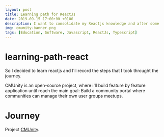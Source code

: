 ```yaml
---
layout: post
title: Learning path for ReactJs
date: 2019-09-15 17:00:00 +0100
description: I want to consolidate my Reactjs knowledge and after some reading and tutorials, I'm feeling lucky. So I'll start building an application, adding it features and write down in "this" journal what is happening.
img: cmunity-banner.png
tags: [Education, Software, Javascript, ReactJs, Typescript]
---
```

# learning-path-react
So I decided to learn reactjs and I'll record the steps that I took throught the journey.

CMUnity is an open-source project, where i'll build feature by feature application until reach the main goal: Build a community portal where communities can manage their own user groups meetups. 

# Journey
Project [CMUnity](https://masterzdran.github.io/learning-path-react/).
